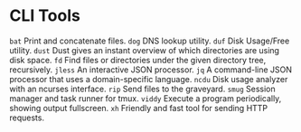 # CLI Tools
`bat` Print and concatenate files.
`dog` DNS lookup utility.
`duf` Disk Usage/Free utility.
`dust` Dust gives an instant overview of which directories are using disk space.
`fd` Find files or directories under the given directory tree, recursively.
`jless` An interactive JSON processor.
`jq` A command-line JSON processor that uses a domain-specific language.
`ncdu` Disk usage analyzer with an ncurses interface.
`rip` Send files to the graveyard.
`smug` Session manager and task runner for tmux.
`viddy` Execute a program periodically, showing output fullscreen.
`xh` Friendly and fast tool for sending HTTP requests.
